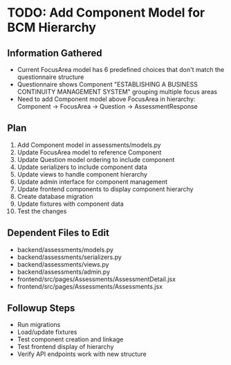 # TODO: Add Component Model for BCM Hierarchy

## Information Gathered
- Current FocusArea model has 6 predefined choices that don't match the questionnaire structure
- Questionnaire shows Component "ESTABLISHING A BUSINESS CONTINUITY MANAGEMENT SYSTEM" grouping multiple focus areas
- Need to add Component model above FocusArea in hierarchy: Component -> FocusArea -> Question -> AssessmentResponse

## Plan
1. Add Component model in assessments/models.py
2. Update FocusArea model to reference Component
3. Update Question model ordering to include component
4. Update serializers to include component data
5. Update views to handle component hierarchy
6. Update admin interface for component management
7. Update frontend components to display component hierarchy
8. Create database migration
9. Update fixtures with component data
10. Test the changes

## Dependent Files to Edit
- backend/assessments/models.py
- backend/assessments/serializers.py
- backend/assessments/views.py
- backend/assessments/admin.py
- frontend/src/pages/Assessments/AssessmentDetail.jsx
- frontend/src/pages/Assessments/Assessments.jsx

## Followup Steps
- Run migrations
- Load/update fixtures
- Test component creation and linkage
- Test frontend display of hierarchy
- Verify API endpoints work with new structure
